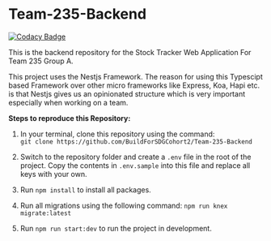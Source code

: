 # Team-235-Backend

[![Codacy Badge](https://api.codacy.com/project/badge/Grade/7e3b59263ac14426a1cf9e6472f3a445)](https://app.codacy.com/gh/BuildForSDGCohort2/Team-235-Backend?utm_source=github.com&utm_medium=referral&utm_content=BuildForSDGCohort2/Team-235-Backend&utm_campaign=Badge_Grade_Dashboard)

This is the backend repository for the Stock Tracker Web Application For Team 235 Group A.

This project uses the Nestjs Framework. The reason for using this Typescipt based Framework over other micro frameworks like Express, Koa, Hapi etc. is that Nestjs gives us an opinionated structure which is very important especially when working on a team.

**Steps to reproduce this Repository:**

1.  In your terminal, clone this repository using the command:  
`git clone https://github.com/BuildForSDGCohort2/Team-235-Backend` 

2. Switch to the repository folder and create a `.env` file in the root of the project. Copy the contents in `.env.sample` into this file and replace all keys with your own. 

3. Run `npm install` to install all packages. 

4. Run all migrations using the following command: `npm run knex migrate:latest` 
 
5. Run `npm run start:dev` to run the project in development. 
